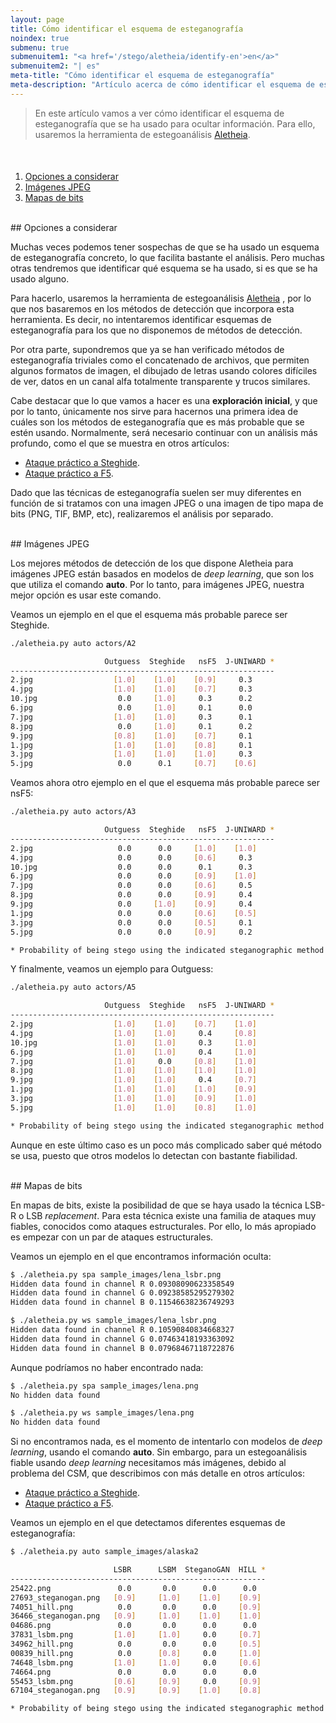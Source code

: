 ```yaml
---
layout: page
title: Cómo identificar el esquema de esteganografía
noindex: true
submenu: true
submenuitem1: "<a href='/stego/aletheia/identify-en'>en</a>"
submenuitem2: "| es"
meta-title: "Cómo identificar el esquema de esteganografía"
meta-description: "Artículo acerca de cómo identificar el esquema de esteganografía que se ha usado para ocultar información, usando la herramienta Aletheia"
---
```


> En este artículo vamos a ver cómo identificar el esquema de esteganografía 
> que se ha usado para ocultar información. Para ello, usaremos la herramienta 
> de estegoanálisis [Aletheia](https://github.com/daniellerch/aletheia).


<style>
    [id]::before {
        content: '';
        display: block;
        height:      70px;
        margin-top: -70px;
        visibility: hidden;
    }
</style>

<div class='menu' style='margin-top:50px'></div>

1. [Opciones a considerar](#opciones-a-considerar)
2. [Imágenes JPEG](#imágenes-jpeg)
3. [Mapas de bits](#mapas-de-bits)


<br>
## Opciones a considerar

Muchas veces podemos tener sospechas de que se ha usado un esquema de 
esteganografía concreto, lo que facilita bastante el análisis. Pero muchas
otras tendremos que identificar qué esquema se ha usado, si es que se ha
usado alguno.

Para hacerlo, usaremos la herramienta de estegoanálisis
[Aletheia](https://github.com/daniellerch/aletheia) , por lo que nos basaremos
en los métodos de detección que incorpora esta herramienta. Es decir, no
intentaremos identificar esquemas de esteganografía para los que no disponemos
de métodos de detección.

Por otra parte, supondremos que ya se han verificado métodos de esteganografía
triviales como el concatenado de archivos, que permiten algunos formatos de 
imagen, el dibujado de letras usando colores difíciles de ver, datos en un
canal alfa totalmente transparente y trucos similares.

Cabe destacar que lo que vamos a hacer es una **exploración inicial**, y que
por lo tanto, únicamente nos sirve para hacernos una primera idea de cuáles 
son los métodos de esteganografía que es más probable que se estén usando.
Normalmente, será necesario continuar con un análisis más profundo, como el
que se muestra en otros artículos:

- [Ataque práctico a Steghide](/stego/aletheia/steghide-attack-es).
- [Ataque práctico a F5](/stego/aletheia/f5-attack-es).


Dado que las técnicas de esteganografía suelen ser muy diferentes en función
de si tratamos con una imagen JPEG o una imagen de tipo mapa de bits (PNG,
TIF, BMP, etc), realizaremos el análisis por separado.

<br>
## Imágenes JPEG

Los mejores métodos de detección de los que dispone Aletheia para imágenes 
JPEG están basados en modelos de *deep learning*, que son los que utiliza 
el comando **auto**. Por lo tanto, para imágenes JPEG, nuestra mejor opción 
es usar este comando.

Veamos un ejemplo en el que el esquema más probable parece ser Steghide.

```bash
./aletheia.py auto actors/A2

                     Outguess  Steghide   nsF5  J-UNIWARD *
-----------------------------------------------------------
2.jpg                  [1.0]    [1.0]    [0.9]     0.3   
4.jpg                  [1.0]    [1.0]    [0.7]     0.3   
10.jpg                  0.0     [1.0]     0.3      0.2   
6.jpg                   0.0     [1.0]     0.1      0.0   
7.jpg                  [1.0]    [1.0]     0.3      0.1   
8.jpg                   0.0     [1.0]     0.1      0.2   
9.jpg                  [0.8]    [1.0]    [0.7]     0.1   
1.jpg                  [1.0]    [1.0]    [0.8]     0.1   
3.jpg                  [1.0]    [1.0]    [1.0]     0.3   
5.jpg                   0.0      0.1     [0.7]    [0.6]  

```

Veamos ahora otro ejemplo en el que el esquema más probable parece ser nsF5:

```bash
./aletheia.py auto actors/A3

                     Outguess  Steghide   nsF5  J-UNIWARD *
-----------------------------------------------------------
2.jpg                   0.0      0.0     [1.0]    [1.0]  
4.jpg                   0.0      0.0     [0.6]     0.3   
10.jpg                  0.0      0.0      0.1      0.3   
6.jpg                   0.0      0.0     [0.9]    [1.0]  
7.jpg                   0.0      0.0     [0.6]     0.5   
8.jpg                   0.0      0.0     [0.9]     0.4   
9.jpg                   0.0     [1.0]    [0.9]     0.4   
1.jpg                   0.0      0.0     [0.6]    [0.5]  
3.jpg                   0.0      0.0     [0.5]     0.1   
5.jpg                   0.0      0.0     [0.9]     0.2   

* Probability of being stego using the indicated steganographic method.
```

Y finalmente, veamos un ejemplo para Outguess:

```bash
./aletheia.py auto actors/A5

                     Outguess  Steghide   nsF5  J-UNIWARD *
-----------------------------------------------------------
2.jpg                  [1.0]    [1.0]    [0.7]    [1.0]  
4.jpg                  [1.0]    [1.0]     0.4     [0.8]  
10.jpg                 [1.0]    [1.0]     0.3     [1.0]  
6.jpg                  [1.0]    [1.0]     0.4     [1.0]  
7.jpg                  [1.0]     0.0     [0.8]    [1.0]  
8.jpg                  [1.0]    [1.0]    [1.0]    [1.0]  
9.jpg                  [1.0]    [1.0]     0.4     [0.7]  
1.jpg                  [1.0]    [1.0]    [1.0]    [0.9]  
3.jpg                  [1.0]    [1.0]    [0.9]    [1.0]  
5.jpg                  [1.0]    [1.0]    [0.8]    [1.0]  

* Probability of being stego using the indicated steganographic method.
```

Aunque en este último caso es un poco más complicado saber qué método se usa,
puesto que otros modelos lo detectan con bastante fiabilidad.


<br>
## Mapas de bits

En mapas de bits, existe la posibilidad de que se haya usado la técnica
LSB-R o LSB *replacement*. Para esta técnica existe una familia de 
ataques muy fiables, conocidos como ataques estructurales. Por ello, lo
más apropiado es empezar con un par de ataques estructurales.

Veamos un ejemplo en el que encontramos información oculta:

```bash
$ ./aletheia.py spa sample_images/lena_lsbr.png
Hidden data found in channel R 0.09308090623358549
Hidden data found in channel G 0.09238585295279302
Hidden data found in channel B 0.11546638236749293

$ ./aletheia.py ws sample_images/lena_lsbr.png
Hidden data found in channel R 0.10590840834668327
Hidden data found in channel G 0.07463418193363092
Hidden data found in channel B 0.07968467118722876
```

Aunque podríamos no haber encontrado nada:

```bash
$ ./aletheia.py spa sample_images/lena.png
No hidden data found

$ ./aletheia.py ws sample_images/lena.png
No hidden data found
```

Si no encontramos nada, es el momento de intentarlo con modelos de 
*deep learning*, usando el comando **auto**. Sin embargo, para un estegoanálisis
fiable usando *deep learning* necesitamos más imágenes, debido al problema del 
CSM, que describimos con más detalle en otros artículos:

- [Ataque práctico a Steghide](/stego/aletheia/steghide-attack-es).
- [Ataque práctico a F5](/stego/aletheia/f5-attack-es).

Veamos un ejemplo en el que detectamos diferentes esquemas de esteganografía:

```bash
$ ./aletheia.py auto sample_images/alaska2

                       LSBR      LSBM  SteganoGAN  HILL *
---------------------------------------------------------
25422.png               0.0       0.0      0.0      0.0   
27693_steganogan.png   [0.9]     [1.0]    [1.0]    [0.9]  
74051_hill.png          0.0       0.0      0.0     [0.9]  
36466_steganogan.png   [0.9]     [1.0]    [1.0]    [1.0]  
04686.png               0.0       0.0      0.0      0.0   
37831_lsbm.png         [1.0]     [1.0]     0.0     [0.7]  
34962_hill.png          0.0       0.0      0.0     [0.5]  
00839_hill.png          0.0      [0.8]     0.0     [1.0]  
74648_lsbm.png         [1.0]     [1.0]     0.0     [0.6]  
74664.png               0.0       0.0      0.0      0.0   
55453_lsbm.png         [0.6]     [0.9]     0.0     [0.9]  
67104_steganogan.png   [0.9]     [0.9]    [1.0]    [0.8]  

* Probability of being stego using the indicated steganographic method.

```












